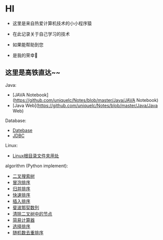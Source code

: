 # HI

- 这里是来自热爱计算机技术的小小程序猿
- 在此记录关于自己学习的技术

- 如果能帮助到您

- 是我的荣幸🌹

## 这里是高铁直达~~

Java:

- [JAVA Notebook](https://github.com/uniquelc/Notes/blob/master/Java/JAVA Notebook)
- [Java Web](https://github.com/uniquelc/Notes/blob/master/Java/Java Web)

Database:

- [Datebase](https://github.com/uniquelc/Notes/blob/master/Database/Databases)
- [JDBC](https://github.com/uniquelc/Notes/blob/master/Database/JDBC)

Linux:

- [Linux根目录文件夹用处](https://github.com/uniquelc/Notes/blob/master/Linux/Linux根目录文件夹用处)

algorithm (Python implement):

- [二叉搜索树](https://github.com/uniquelc/Notes/blob/master/Leetcode/二叉搜索树)
- [冒泡排序](https://github.com/uniquelc/Notes/blob/master/Leetcode/冒泡排序)
- [归并排序](https://github.com/uniquelc/Notes/blob/master/Leetcode/归并排序)
- [快速排序](https://github.com/uniquelc/Notes/blob/master/Leetcode/快速排序)
- [插入排序](https://github.com/uniquelc/Notes/blob/master/Leetcode/插入排序)
- [斐波那契数列](https://github.com/uniquelc/Notes/blob/master/Leetcode/斐波那契数列)
- [清除二叉树中的节点](https://github.com/uniquelc/Notes/blob/master/Leetcode/清除二叉树中的节点)
- [简易计算器](https://github.com/uniquelc/Notes/blob/master/Leetcode/简易计算器)
- [选择排序](https://github.com/uniquelc/Notes/blob/master/Leetcode/选择排序)
- [随机数去重排序](https://github.com/uniquelc/Notes/blob/master/Leetcode/随机数去重排序)